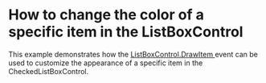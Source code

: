 # How to change the color of a specific item in the ListBoxControl


<p>This example demonstrates how the <a href="http://documentation.devexpress.com/#WindowsForms/DevExpressXtraEditorsBaseListBoxControl_DrawItemtopic">ListBoxControl.DrawItem </a> event can be used to customize the appearance of a specific item in the CheckedListBoxControl.</p>

<br/>



